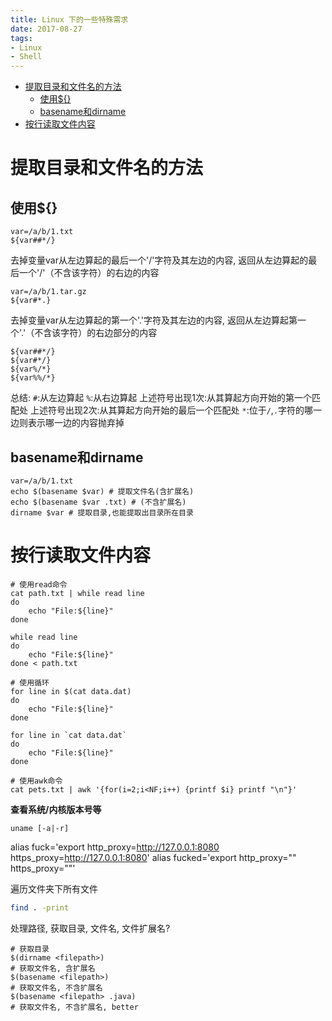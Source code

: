 ```yaml
---
title: Linux 下的一些特殊需求
date: 2017-08-27
tags:
- Linux
- Shell
---
```


<!-- TOC -->

- [提取目录和文件名的方法](#提取目录和文件名的方法)
    - [使用${}](#使用)
    - [basename和dirname](#basename和dirname)
- [按行读取文件内容](#按行读取文件内容)

<!-- /TOC -->

# 提取目录和文件名的方法

## 使用${}

```
var=/a/b/1.txt
${var##*/}
```
去掉变量var从左边算起的最后一个'/'字符及其左边的内容, 返回从左边算起的最后一个'/'（不含该字符）的右边的内容

```
var=/a/b/1.tar.gz
${var#*.}
```
去掉变量var从左边算起的第一个'.'字符及其左边的内容, 返回从左边算起第一个'.'（不含该字符）的右边部分的内容

```
${var##*/}
${var#*/}
${var%/*}
${var%%/*}
```
总结:
`#`:从左边算起
`%`:从右边算起
上述符号出现1次:从其算起方向开始的第一个匹配处
上述符号出现2次:从其算起方向开始的最后一个匹配处
`*`:位于`/`,`.`字符的哪一边则表示哪一边的内容抛弃掉


## basename和dirname

```
var=/a/b/1.txt
echo $(basename $var) # 提取文件名(含扩展名)
echo $(basename $var .txt) # (不含扩展名)
dirname $var # 提取目录,也能提取出目录所在目录
```

# 按行读取文件内容

```
# 使用read命令
cat path.txt | while read line
do
    echo "File:${line}"
done

while read line
do 
    echo "File:${line}"
done < path.txt
```

```
# 使用循环
for line in $(cat data.dat)
do 
    echo "File:${line}"
done

for line in `cat data.dat`
do 
    echo "File:${line}"
done
```

```
# 使用awk命令
cat pets.txt | awk '{for(i=2;i<NF;i++) {printf $i} printf "\n"}'
```

**查看系统/内核版本号等**

```shell
uname [-a|-r]
```

alias fuck='export http_proxy=http://127.0.0.1:8080 https_proxy=http://127.0.0.1:8080'
alias fucked='export http_proxy="" https_proxy=""'


遍历文件夹下所有文件

```bash
find . -print
```

处理路径, 获取目录, 文件名, 文件扩展名?

```shell
# 获取目录
$(dirname <filepath>)
# 获取文件名, 含扩展名
$(basename <filepath>)
# 获取文件名, 不含扩展名
$(basename <filepath> .java)
# 获取文件名, 不含扩展名, better
```

